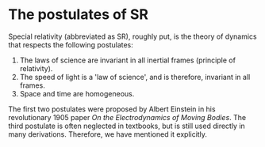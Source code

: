 # The postulates of SR

Special relativity (abbreviated as SR), roughly put, is the theory of dynamics that respects the following postulates:

1. The laws of science are invariant in all inertial frames (principle of relativity).
2. The speed of light is a 'law of science', and is therefore, invariant in all frames.
3. Space and time are homogeneous.

The first two postulates were proposed by Albert Einstein in his revolutionary 1905 paper *On the Electrodynamics of Moving Bodies*. The third postulate is often neglected in textbooks, but is still used directly in many derivations. Therefore, we have mentioned it explicitly.







